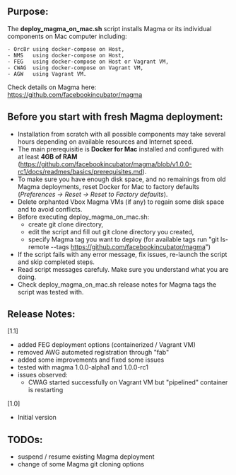 

## Purpose:

The **deploy_magma_on_mac.sh** script installs Magma or its individual components on Mac computer including:

    - Orc8r	using docker-compose on Host,
    - NMS	using docker-compose on Host,
    - FEG	using docker-compose on Host or Vagrant VM,
    - CWAG	using docker-compose on Vagrant VM,
    - AGW	using Vagrant VM.

Check details on Magma here: https://github.com/facebookincubator/magma

## Before you start with fresh Magma deployment:

* Installation from scratch with all possible components may take several hours depending on available resources and Internet speed.
* The main prerequisitie is **Docker for Mac** installed and configured with at least **4GB of RAM** (https://github.com/facebookincubator/magma/blob/v1.0.0-rc1/docs/readmes/basics/prerequisites.md).
* To make sure you have enough disk space, and no remainings from old Magma deployments, reset Docker for Mac to factory defaults (*Preferences -> Reset -> Reset to Factory defaults*).
* Delete orphanted Vbox Magma VMs (if any) to regain some disk space and to avoid conflicts.
* Before executing deploy_magma_on_mac.sh:
   * create git clone directory, 
   * edit the script and fill out git clone directory you created,
   * specify Magma tag you want to deploy (for available tags run "git ls-remote --tags https://github.com/facebookincubator/magma")
* If the script fails with any error message, fix issues, re-launch the script and skip completed steps.
* Read script messages carefuly. Make sure you understand what you are doing.
* Check deploy_magma_on_mac.sh release notes for Magma tags the script was tested with.

## Release Notes:

[1.1]
- added FEG deployment options (containerized / Vagrant VM)
- removed AWG autometed registration through "fab"
- added some improvements and fixed some issues
- tested with magma 1.0.0-alpha1 and 1.0.0-rc1
- issues observed: 
    - CWAG started successfully  on Vagrant VM but "pipelined" container is restarting

[1.0]
- Initial version


## TODOs:
- suspend / resume existing Magma deployment
- change of some Magma git cloning options
